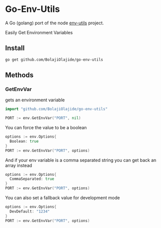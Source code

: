 # Go-Env-Utils

A Go (golang) port of the node [env-utils](https://github.com/danethurber/env-utils) project.

Easily Get Environment Variables

## Install

```sh
go get github.com/BolajiOlajide/go-env-utils
```

## Methods

### GetEnvVar

gets an environment variable

```go
import "github.com/BolajiOlajide/go-env-utils"

PORT := env.GetEnvVar("PORT", nil)
```

You can force the value to be a boolean

```go
options := env.Options{
  Boolean: true
}
PORT := env.GetEnvVar("PORT", options)
```

And if your env variable is a comma separated string you can get back an array instead

```go
options := env.Options{
  CommaSeparated: true
}
PORT := env.GetEnvVar("PORT", options)
```

You can also set a fallback value for development mode

```go
options := env.Options{
  DevDefault: "1234"
}
PORT := env.GetEnvVar("PORT", options)
```